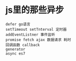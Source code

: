 # js里的那些异步
    defer go语言
    setTimeout setTnterval 定时器
    addEventListner 事件监听
    promise fetch ajax 数据请求 耗时
    回调函数 callback
    generator 
    async es7